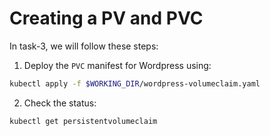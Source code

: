 # Creating a PV and PVC

In task-3, we will follow these steps:

1. Deploy the `PVC` manifest for Wordpress using:
```bash
kubectl apply -f $WORKING_DIR/wordpress-volumeclaim.yaml
```
2. Check the status:
```bash
kubectl get persistentvolumeclaim
```

